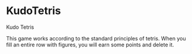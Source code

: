 # KudoTetris
Kudo Tetris

This game works according to the standard principles of tetris. When you fill an entire row with figures, you will earn some points and delete it.
